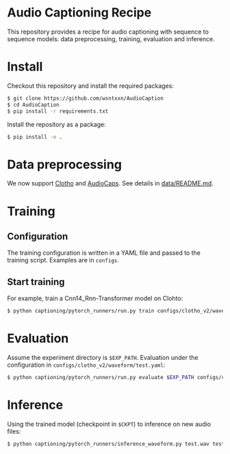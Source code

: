 # Audio Captioning Recipe

This repository provides a recipe for audio captioning with sequence to sequence models: data preprocessing, training, evaluation and inference.

# Install

Checkout this repository and install the required packages:
```bash
$ git clone https://github.com/wsntxxn/AudioCaption
$ cd AudioCaption
$ pip install -r requirements.txt
```
Install the repository as a package:
```bash
$ pip install -e .
```

# Data preprocessing

We now support [Clotho](https://arxiv.org/abs/1910.09387) and [AudioCaps](https://www.aclweb.org/anthology/N19-1011/). See details in [data/README.md](data/README.md).

# Training

## Configuration
The training configuration is written in a YAML file and passed to the training script. Examples are in `configs`.

## Start training
For example, train a Cnn14_Rnn-Transformer model on Clohto:
```bash
$ python captioning/pytorch_runners/run.py train configs/clotho_v2/waveform/cnn14rnn_trm.yaml
```

# Evaluation
Assume the experiment directory is `$EXP_PATH`. Evaluation under the configuration in `configs/clotho_v2/waveform/test.yaml`:
```bash
$ python captioning/pytorch_runners/run.py evaluate $EXP_PATH configs/clotho_v2/waveform/test.yaml
```

# Inference
Using the trained model (checkpoint in `$CKPT`) to inference on new audio files:
```bash
$ python captioning/pytorch_runners/inference_waveform.py test.wav test.json $CKPT
```

